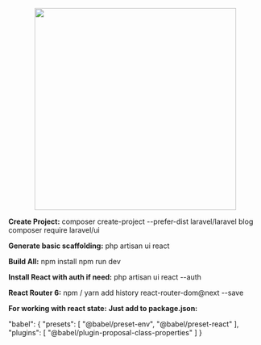 <p align="center"><a href="https://laravel.com" target="_blank"><img src="https://raw.githubusercontent.com/laravel/art/master/logo-lockup/5%20SVG/2%20CMYK/1%20Full%20Color/laravel-logolockup-cmyk-red.svg" width="400"></a></p>

**Create Project:**
composer create-project --prefer-dist laravel/laravel blog
composer require laravel/ui

**Generate basic scaffolding:**
php artisan ui react

**Build All:**
npm install
npm run dev

**Install React with auth if need:**
   php artisan ui react --auth

**React Router 6:**
npm / yarn add history react-router-dom@next --save


**For working with react state:**
**Just add to package.json:**

"babel": {
        "presets": [
            "@babel/preset-env",
            "@babel/preset-react"
        ],
        "plugins": [
            "@babel/plugin-proposal-class-properties"
        ]
    }

